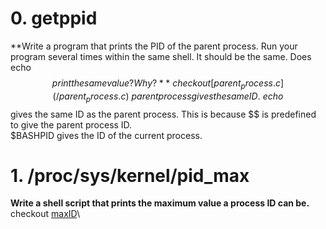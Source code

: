 # 0. getppid  
**Write a program that prints the PID of the parent process. Run your program several times within the same shell. It should be the same. Does echo $$ print the same value? Why?**\
checkout [parent_process.c](/parent_process.c)\
parent process gives the same ID.\
echo $$ gives the same ID as the parent process. This is because $$ is predefined to give the parent process ID.\
$BASHPID gives the ID of the current process.


# 1. /proc/sys/kernel/pid_max  
**Write a shell script that prints the maximum value a process ID can be.**\
checkout [maxID](/maxID)\
